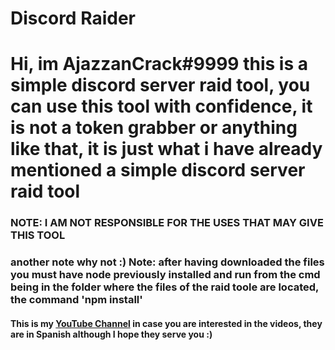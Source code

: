 # Discord Raider

<h1>Hi, im <strong>AjazzanCrack#9999</strong> this is a simple discord server raid tool, you can use this tool with confidence, it is not a token grabber or anything like that, it is just what i have already mentioned a simple discord server raid tool</h1>

<h3> NOTE: <strong>I AM NOT RESPONSIBLE FOR THE USES THAT MAY GIVE THIS TOOL</strong> </h3>
<h3>another note why not :) Note: after having downloaded the files you must have node previously installed and run from the cmd being in the folder where the files of the raid toole are located, the command <strong>'npm install'</strong></h3>
<h4>This is my <a href="https://www.youtube.com/channel/UCgN33zygz4f3e-jieyeIkuA">YouTube Channel</a>  in case you are interested in the videos, they are in Spanish although I hope they serve you :)</h4>
